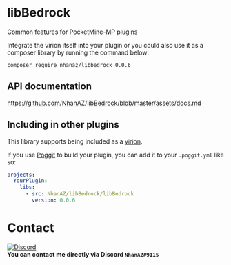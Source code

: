 # libBedrock
Common features for PocketMine-MP plugins

Integrate the virion itself into your plugin or you could also use it as a composer library by running the command below:

`composer require nhanaz/libbedrock 0.0.6`

## API documentation
https://github.com/NhanAZ/libBedrock/blob/master/assets/docs.md

## Including in other plugins
This library supports being included as a [virion](https://github.com/poggit/support/blob/master/virion.md).

If you use [Poggit](https://poggit.pmmp.io) to build your plugin, you can add it to your `.poggit.yml` like so:

```yml
projects:
  YourPlugin:
    libs:
      - src: NhanAZ/libBedrock/libBedrock
        version: 0.0.6
```

# Contact
[![Discord](https://img.shields.io/discord/986553214889517088?label=discord&color=7289DA&logo=discord)](https://discord.gg/j2X83ujT6c)\
**You can contact me directly via Discord `NhanAZ#9115`**
